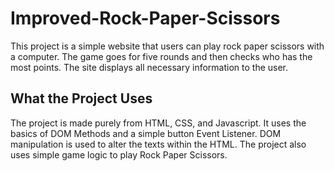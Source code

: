 # Improved-Rock-Paper-Scissors

This project is a simple website that users can play rock paper scissors with a computer. The game goes for five rounds and then checks who has the most points. The site displays all necessary information to the user.

## What the Project Uses
The project is made purely from HTML, CSS, and Javascript. It uses the basics of DOM Methods and a simple button Event Listener. DOM manipulation is used to alter the texts within the HTML. The project also uses simple game logic to play Rock Paper Scissors. 